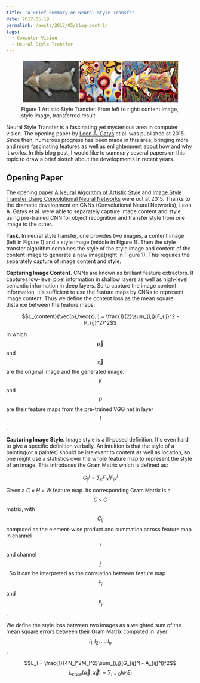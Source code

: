 ```yaml
---
title: 'A Brief Summary on Neural Style Transfer'
date: 2017-05-19
permalink: /posts/2017/05/blog-post-1/
tags:
  - Computer Vision
  - Neural Style Transfer
---
```


<figure>
    <img src="/assets/posts/2017-05-19-a-brief-summary-on-neural-style-transfer/1.png"  />
    <figcaption>Figure 1 Artistic Style Transfer. From left to right: content image, style image, transferred result.</figcaption>
</figure>

Neural Style Transfer is a fascinating yet mysterious area in computer vision. The opening paper by [Leon A. Gatys](https://arxiv.org/pdf/1508.06576.pdf) et al. was published at 2015. Since then, numerous progress has been made in this area, bringing more and more fascinating features as well as enlightenment about how and why it works. In this blog post, I would like to summary several papers on this topic to draw a brief sketch about the developments in recent years.

## Opening Paper

The opening paper [A Neural Algorithm of Artistic Style](https://arxiv.org/pdf/1508.06576.pdf) and [Image Style Transfer Using Convolutional Neural Networks](http://www.cv-foundation.org/openaccess/content_cvpr_2016/papers/Gatys_Image_Style_Transfer_CVPR_2016_paper.pdf) were out at 2015. Thanks to the dramatic development on CNNs (Convolutional Neural Networks), Leon A. Gatys et al. were able to separately capture image content and style using pre-trained CNN for object recognition and transfer style from one image to the other.

**Task.** In neural style transfer, one provides two images, a content image (left in Figure 1) and a style image (middle in Figure 1). Then the style transfer algorithm combines the style of the style image and content of the content image to generate a new image(right in Figure 1). This requires the separately capture of image content and style.

**Capturing Image Content.** CNNs are known as brilliant feature extractors. It captures low-level pixel information in shallow layers as well as high-level semantic information in deep layers. So to capture the image content information, it's sufficient to use the feature maps by CNNs to represent image content. Thus we define the content loss as the mean square distance between the feature maps:

$$L_{content}(\vec(p),\vec(x),l) = \frac{1}{2}\sum_{i,j}(F_{ij}^2 - P_{ij}^2)^2$$

In which $$\vec{p}$$ and $$\vec{x}$$ are the original image and the generated image. $$F$$ and $$P$$ are their feature maps from the pre-trained VGG net in layer $$l$$.

**Capturing Image Style.** Image style is a ill-posed definition. It's even hard to give a specific definition verbally. An intuition is that the style of a painting(or a painter) should be irrelevant to content as well as location, so one might use a statistics over the whole feature map to represent the style of an image. This introduces the Gram Matrix which is defined as:

$$G_{ij}^l = \sum_{k}F_{ik}^lF_{jk}^l$$

Given a $C \times H \times W$ feature map. Its corresponding Gram Matrix is a $$C \times C$$ matrix, with $$C_{ij}$$ computed as the element-wise product and summation across feature map in channel $$i$$ and channel $$j$$. So it can be interpreted as the correlation between feature map $$F_i$$ and $$F_j$$.

We define the style loss between two images as a weighted sum of the mean square errors between their Gram Matrix computed in layer $$l_1, l_2, ..., l_n$$.

$$E_l = \frac{1}{4N_l^2M_l^2}\sum_{i,j}(G_{ij}^l - A_{ij}^l)^2$$
$$L_{style}(\vec{a},\vec{x}) = \sum_{l=0}{l}w_lE_l$$
